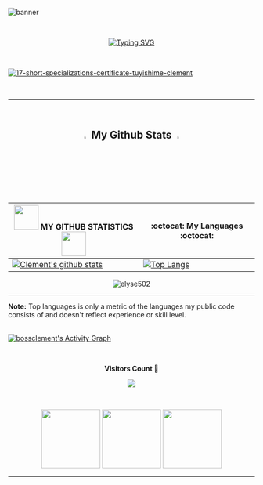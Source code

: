 ![banner](https://github.com/user-attachments/assets/1e002456-621f-4d45-94f3-15a72c02a12b)

<br />

<p align="center">
  <!-- Typing SVG by DenverCoder1 - https://github.com/DenverCoder1/readme-typing-svg -->
  <a href="https://github.com/elyse502"><img src="https://readme-typing-svg.demolab.com?font=Exo&weight=500&size=24&pause=1000&center=true&vCenter=true&width=320&lines=Software+Engineer;SE+Student+!;Always+learning+new+things!+" alt="Typing SVG" /></a>
</p>

<br />

[![17-short-specializations-certificate-tuyishime-clement](https://github.com/user-attachments/assets/b37024ba-8f57-4ef9-a1e5-82af7da1d1f0)](https://intranet.alxswe.com/certificates/pPFCB3Sh9M)

<br /><hr /><br />

<div align="center">
  
<p align="center">
 <h2 align="center"><img src='https://media1.giphy.com/media/du3J3cXyzhj75IOgvA/giphy.gif?cid=ecf05e47x2g034i9pzwtzzsd3xgg2w9nr94t4tflbbgo3008&rid=giphy.gif' width='3%'> My Github Stats <img src='https://media1.giphy.com/media/du3J3cXyzhj75IOgvA/giphy.gif?cid=ecf05e47x2g034i9pzwtzzsd3xgg2w9nr94t4tflbbgo3008&rid=giphy.gif' width='3%'></h2>

| <img src="https://media.giphy.com/media/iY8CRBdQXODJSCERIr/giphy.gif" width="50"> MY GITHUB STATISTICS <img src="https://media.giphy.com/media/iY8CRBdQXODJSCERIr/giphy.gif" width="50"> |:octocat: My Languages :octocat:
|----|----|
|[![Clement's github stats](https://github-readme-stats.vercel.app/api?username=bossclement&show_icons=true&theme=dark&hide_title=false)](https://github.com/bossclement)|[![Top Langs](https://github-readme-stats.vercel.app/api/top-langs/?username=bossclement&show_icons=true&theme=dark&layout=compact&hide_title=false)](https://github.com/bossclement)

<p><img align="center" src="https://github-readme-streak-stats.herokuapp.com/?user=elyse502&theme=dark" alt="elyse502" margin="10"/></p>

</div>

<hr>

<b>Note:</b> Top languages is only a metric of the languages my public code consists of and doesn't reflect experience or skill level. <br /><br />
  
  <!-- https://github.com/ashutosh00710/github-readme-activity-graph -->

<a href="https://github.com/ashutosh00710/github-readme-activity-graph"><img alt="bossclement's Activity Graph" src="https://github-readme-activity-graph.vercel.app/graph/?username=bossclement&bg_color=1F222E&color=F8D866&line=F85D7F&point=FFFFFF&hide_border=true" /></a>

<!-- START NEW SECTION -->
<div align="center">
<br><p align="centre"><b>Visitors Count 🔁</b></p>  
<p align="center"><img align="center" src="https://profile-counter.glitch.me/{bossclement}/count.svg" /></p> 
<br></div>


<p align="center">
<img align="" height='120px' src="https://github.com/aryashah2k/aryashah2k/blob/main/assets/Geometric%20White.gif" />
<img align="" height='120px' src="https://raw.githubusercontent.com/rodrigograca31/rodrigograca31/master/matrix.svg" />
<img align="" height='120px' src="https://github.com/aryashah2k/aryashah2k/blob/main/assets/Geometric%20White.gif" />
</p>
<hr>





